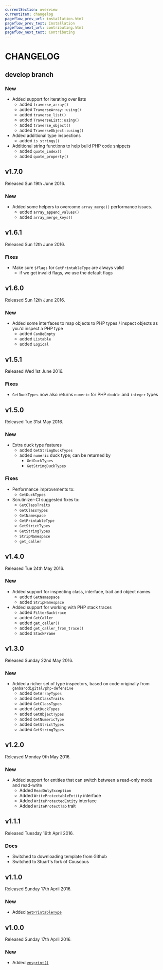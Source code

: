 ```yaml
---
currentSection: overview
currentItem: changelog
pageflow_prev_url: installation.html
pageflow_prev_text: Installation
pageflow_next_url: contributing.html
pageflow_next_text: Contributing
---
```

# CHANGELOG

## develop branch

### New

* Added support for iterating over lists
  - added `traverse_array()`
  - added `TraverseArray::using()`
  - added `traverse_list()`
  - added `TraverseList::using()`
  - added `traverse_object()`
  - added `TraverseObject::using()`
* Added additional type inspections
  - added `is_stringy()`
* Additional string functions to help build PHP code snippets
  - added `quote_index()`
  - added `quote_property()`

## v1.7.0

Released Sun 19th June 2016.

### New

* Added some helpers to overcome `array_merge()` performance issues.
  - added `array_append_values()`
  - added `array_merge_keys()`

## v1.6.1

Released Sun 12th June 2016.

### Fixes

* Make sure `$flags` for `GetPrintableType` are always valid
  - if we get invalid flags, we use the default flags

## v1.6.0

Released Sun 12th June 2016.

### New

* Added some interfaces to map objects to PHP types / inspect objects as you'd inspect a PHP type
  - added `CanBeEmpty`
  - added `Listable`
  - added `Logical`

## v1.5.1

Released Wed 1st June 2016.

### Fixes

* `GetDuckTypes` now also returns `numeric` for PHP `double` and `integer` types

## v1.5.0

Released Tue 31st May 2016.

### New

* Extra duck type features
  - added `GetStringDuckTypes`
  - added `numeric` duck type; can be returned by
    - `GetDuckTypes`
    - `GetStringDuckTypes`

### Fixes

* Performance improvements to:
  - `GetDuckTypes`
* Scrutinizer-CI suggested fixes to:
  - `GetClassTraits`
  - `GetClassTypes`
  - `GetNamespace`
  - `GetPrintableType`
  - `GetStrictTypes`
  - `GetStringTypes`
  - `StripNamespace`
  - `get_caller`

## v1.4.0

Released Tue 24th May 2016.

### New

* Added support for inspecting class, interface, trait and object names
  - added `GetNamespace`
  - added `StripNamespace`
* Added support for working with PHP stack traces
  - added `FilterBacktrace`
  - added `GetCaller`
  - added `get_caller()`
  - added `get_caller_from_trace()`
  - added `StackFrame`

## v1.3.0

Released Sunday 22nd May 2016.

### New

* Added a richer set of type inspectors, based on code originally from `ganbarodigital/php-defensive`
  - added `GetArrayTypes`
  - added `GetClassTraits`
  - added `GetClassTypes`
  - added `GetDuckTypes`
  - added `GetObjectTypes`
  - added `GetNumericType`
  - added `GetStrictTypes`
  - added `GetStringTypes`

## v1.2.0

Released Monday 9th May 2016.

### New

* Added support for entities that can switch between a read-only mode and read-write
  - Added `ReadOnlyException`
  - Added `WriteProtectableEntity` interface
  - Added `WriteProtectedEntity` interface
  - Added `WriteProtectTab` trait

## v1.1.1

Released Tuesday 19th April 2016.

### Docs

- Switched to downloading template from Github
- Switched to Stuart's fork of Couscous

## v1.1.0

Released Sunday 17th April 2016.

### New

* Added [`GetPrintableType`](types/GetPrintableType.html)

## v1.0.0

Released Sunday 17th April 2016.

### New

* Added [`vnsprint()`](strings/vnsprintf.html)
